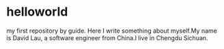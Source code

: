# helloworld
my first repository by guide.
Here I write something about myself.My name is David Lau, a software engineer from China.I live in Chengdu Sichuan.
